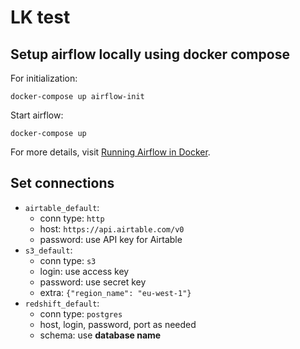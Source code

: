 # LK test

## Setup airflow locally using docker compose

For initialization:

```shell
docker-compose up airflow-init
```

Start airflow:

```shell
docker-compose up
```

For more details, visit [Running Airflow in Docker](https://airflow.apache.org/docs/apache-airflow/stable/start/docker.html).

## Set connections

* `airtable_default`:
  * conn type: `http`
  * host: `https://api.airtable.com/v0`
  * password: use API key for Airtable
* `s3_default`:
  * conn type: `s3`
  * login: use access key
  * password: use secret key
  * extra: `{"region_name": "eu-west-1"}`
* `redshift_default`:
  * conn type: `postgres`
  * host, login, password, port as needed
  * schema: use **database name**
